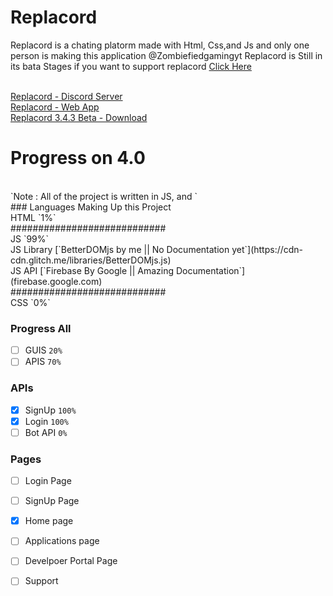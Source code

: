 # Replacord

Replacord is a chating platorm made with Html, Css,and Js and only one person is making this application @Zombiefiedgamingyt
Replacord is Still in its bata Stages if you want to support replacord <a href='https://www.patreon.com/ZGsoftware?fan_landing=true'>Click Here</a>


<br>
<a href='https://replacord.glitch.me'>Replacord - Discord Server</a>
<br>
<a href='https://replacord.glitch.me'>Replacord - Web App</a>
<br>
<a href='https://github.com/ZGsoftware/replacord/releases'>Replacord 3.4.3 Beta - Download</a>


# Progress on 4.0
<br>
`Note : All of the project is written in JS, and `
<br>
### Languages Making Up this Project
<br>
HTML `1%`
<br>
############################
<br>
JS `99%`
<br>
JS Library [`BetterDOMjs by me || No Documentation yet`](https://cdn-cdn.glitch.me/libraries/BetterDOMjs.js)
<br>
JS API [`Firebase By Google || Amazing Documentation`](firebase.google.com)
<br>
############################
<br>
CSS `0%`

### Progress All
- [ ] GUIS `20%`
- [ ] APIS `70%`

### APIs
- [x] SignUp `100%`
- [x] Login `100%`
- [ ] Bot API `0%`

### Pages
- [ ] Login Page
- [ ] SignUp Page

- [x] Home page
- [ ] Applications page
- [ ] Develpoer Portal Page
- [ ] Support
